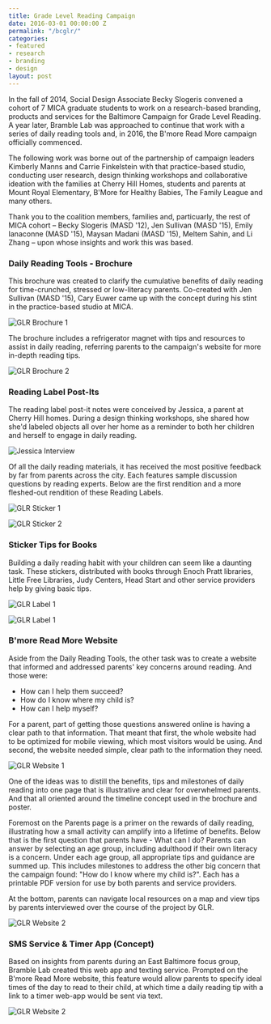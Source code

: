```yaml
---
title: Grade Level Reading Campaign
date: 2016-03-01 00:00:00 Z
permalink: "/bcglr/"
categories:
- featured
- research
- branding
- design
layout: post
---
```


In the fall of 2014, Social Design Associate Becky Slogeris convened a cohort of 7 MICA graduate students to work on a research-based branding, products and services for the Baltimore Campaign for Grade Level Reading. A year later, Bramble Lab was approached to continue that work with a series of daily reading tools and, in 2016, the B'more Read More campaign officially commenced.

The following work was borne out of the partnership of campaign leaders Kimberly Manns and Carrie Finkelstein with that practice-based studio, conducting user research, design thinking workshops and collaborative ideation with the families at Cherry Hill Homes, students and parents at Mount Royal Elementary, B'More for Healthy Babies, The Family League and many others.

Thank you to the coalition members, families and, particuarly, the rest of MICA cohort – Becky Slogeris (MASD '12), Jen Sullivan (MASD '15), Emily Ianaconne (MASD '15), Maysan Madani (MASD '15), Meltem Sahin, and Li Zhang – upon whose insights and work this was based.

### Daily Reading Tools - Brochure

This brochure was created to clarify the cumulative benefits of daily reading for time-crunched, stressed or low-literacy parents. Co-created with Jen Sullivan (MASD '15), Cary Euwer came up with the concept during his stint in the practice-based studio at MICA. 

![GLR Brochure 1](/img/glr_brochure_1.jpeg)

The brochure includes a refrigerator magnet with tips and resources to assist in daily reading, referring parents to the campaign's website for more in-depth reading tips.

![GLR Brochure 2](/img/glr_brochure_2.jpeg)

### Reading Label Post-Its

The reading label post-it notes were conceived by Jessica, a parent at Cherry Hill homes. During a design thinking workshops, she shared how she'd labeled objects all over her home as a reminder to both her children and herself to engage in daily reading.

![Jessica Interview](/img/glr_sticker_0.jpeg)

Of all the daily reading materials, it has received the most positive feedback by far from parents across the city. Each features sample discussion questions by reading experts. Below are the first rendition and a more fleshed-out rendition of these Reading Labels.

![GLR Sticker 1](/img/glr_sticker_1.jpeg)

![GLR Sticker 2](/img/glr_sticker_2.jpeg)

### Sticker Tips for Books

Building a daily reading habit with your children can seem like a daunting task. These stickers, distributed with books through Enoch Pratt libraries, Little Free Libraries, Judy Centers, Head Start and other service providers help by giving basic tips.

![GLR Label 1](/img/glr_label_1.jpeg)

![GLR Label 1](/img/glr_label_2.jpeg)

### B'more Read More Website

Aside from the Daily Reading Tools, the other task was to create a website that informed and addressed parents' key concerns around reading. And those were:

* How can I help them succeed?
* How do I know where my child is?
* How can I help myself?

For a parent, part of getting those questions answered online is having a clear path to that information. That meant that first, the whole website had to be optimized for mobile viewing, which most visitors would be using. And second, the website needed simple, clear path to the information they need.

![GLR Website 1](/img/glr_website_1.png)

One of the ideas was to distill the benefits, tips and milestones of daily reading into one page that is illustrative and clear for overwhelmed parents. And that all oriented around the timeline concept used in the brochure and poster.

Foremost on the Parents page is a primer on the rewards of daily reading, illustrating how a small activity can amplify into a lifetime of benefits. Below that is the first question that parents have - What can I do? Parents can answer by selecting an age group, including adulthood if their own literacy is a concern. Under each age group, all appropriate tips and guidance are summed up. This includes milestones to address the other big concern that the campaign found: "How do I know where my child is?". Each has a printable PDF version for use by both parents and service providers.

At the bottom, parents can navigate local resources on a map and view tips by parents interviewed over the course of the project by GLR.

![GLR Website 2](/img/glr_website_2.png)

### SMS Service & Timer App (Concept)

Based on insights from parents during an East Baltimore focus group, Bramble Lab created this web app and texting service. Prompted on the B'more Read More website, this feature would allow parents to specify ideal times of the day to read to their child, at which time a daily reading tip with a link to a timer web-app would be sent via text.

![GLR Website 2](/img/glr_app_1.jpeg)
